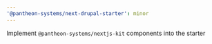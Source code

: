 ```yaml
---
'@pantheon-systems/next-drupal-starter': minor
---
```


Implement `@pantheon-systems/nextjs-kit` components into the starter
